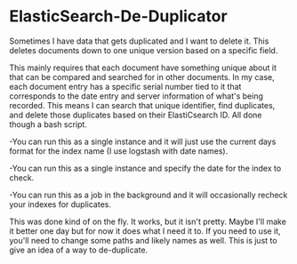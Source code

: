 # ElasticSearch-De-Duplicator
Sometimes I have data that gets duplicated and I want to delete it. This deletes documents down to one unique version based on a specific field.

This mainly requires that each document have something unique about it that can be compared and searched for in other documents. In my case, each document entry has a specific serial number tied to it that corresponds to the date entry and server information of what's being recorded. This means I can search that unique identifier, find duplicates, and delete those duplicates based on their ElastiCsearch ID. All done though a bash script.

-You can run this as a single instance and it will just use the current days format for the index name (I use logstash with date names).

-You can run this as a single instance and specify the date for the index to check.

-You can run this as a job in the background and it will occasionally recheck your indexes for duplicates.



This was done kind of on the fly. It works, but it isn't pretty. Maybe I'll make it better one day but for now it does what I need it to. If you need to use it, you'll need to change some paths and likely names as well. This is just to give an idea of a way to de-duplicate.
